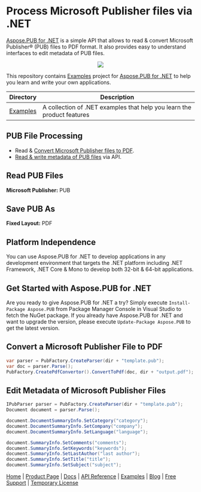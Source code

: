 # Process Microsoft Publisher files via .NET

[Aspose.PUB for .NET](https://products.aspose.com/pub/net) is a simple API that allows to read & convert Microsoft Publisher® (PUB) files to PDF format. It also provides easy to understand interfaces to edit metadata of PUB files.

<p align="center">

  <a title="Download complete Aspose.PUB for .NET source code" href="https://github.com/aspose-pub/Aspose.PUB-for-.NET/archive/master.zip">
	<img src="https://raw.github.com/AsposeExamples/java-examples-dashboard/master/images/downloadZip-Button-Large.png" />
  </a>
</p>

This repository contains [Examples](Examples) project for [Aspose.PUB for .NET](https://products.aspose.com/pub/net) to help you learn and write your own applications.

Directory | Description
--------- | -----------
[Examples](Examples)  | A collection of .NET examples that help you learn the product features


## PUB File Processing

- Read & [Convert Microsoft Publisher files to PDF](https://docs.aspose.com/pub/net/pub-to-pdf/).
- [Read & write metadata of PUB files](https://docs.aspose.com/pub/net/programming-with-documents/) via API.

## Read PUB Files

**Microsoft Publisher:** PUB

## Save PUB As

**Fixed Layout:** PDF

## Platform Independence

You can use Aspose.PUB for .NET to develop applications in any development environment that targets the .NET platform including .NET Framework, .NET Core & Mono to develop both 32-bit & 64-bit applications.

## Get Started with Aspose.PUB for .NET

Are you ready to give Aspose.PUB for .NET a try? Simply execute `Install-Package Aspose.PUB` from Package Manager Console in Visual Studio to fetch the NuGet package. If you already have Aspose.PUB for .NET and want to upgrade the version, please execute `Update-Package Aspose.PUB` to get the latest version.

## Convert a Microsoft Publisher File to PDF

```csharp
var parser = PubFactory.CreateParser(dir + "template.pub");
var doc = parser.Parse();
PubFactory.CreatePdfConvertor().ConvertToPdf(doc, dir + "output.pdf");
```

## Edit Metadata of Microsoft Publisher Files

```csharp
IPubParser parser = PubFactory.CreateParser(dir + "template.pub");
Document document = parser.Parse();

document.DocumentSummaryInfo.SetCategory("category");
document.DocumentSummaryInfo.SetCompany("company");
document.DocumentSummaryInfo.SetLanguage("language");

document.SummaryInfo.SetComments("comments");
document.SummaryInfo.SetKeywords("keywords");
document.SummaryInfo.SetLastAuthor("last author");
document.SummaryInfo.SetTitle("title");
document.SummaryInfo.SetSubject("subject");
```

[Home](https://www.aspose.com/) | [Product Page](https://products.aspose.com/pub/net) | [Docs](https://docs.aspose.com/pub/net/) | [API Reference](https://apireference.aspose.com/pub/net) | [Examples](https://github.com/aspose-pub/Aspose.PUB-for-.NET) | [Blog](https://blog.aspose.com/category/pub/) | [Free Support](https://forum.aspose.com/c/pub) |  [Temporary License](https://purchase.aspose.com/temporary-license)
